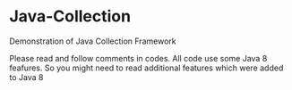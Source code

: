 # Java-Collection
Demonstration of Java Collection Framework

Please read and follow comments in codes.
All code use some Java 8 feafures.
So you might need to read additional features which were added to Java 8
